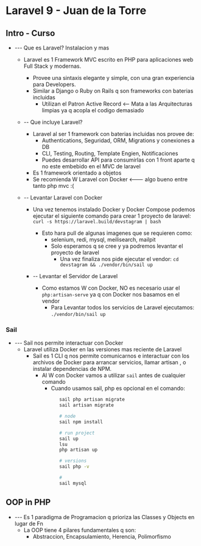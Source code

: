 # Laravel 9 - Juan de la Torre

## Intro - Curso
- --- Que es Laravel? Instalacion y mas
  - Laravel es 1 Framework MVC escrito en PHP para aplicaciones web Full Stack y modernas.
	- Provee una sintaxis elegante y simple, con una gran experiencia para Developers.
	- Similar a Django o Ruby on Rails q son frameworks con baterias incluidas
  	  - Utilizan el Patron Active Record  <-- Mata a las Arquitecturas limpias ya q acopla el codigo demasiado

  - -- Que incluye Laravel?
    - Laravel al ser 1 framework con baterias incluidas nos provee de:
	   - Authentications, Seguridad, ORM, Migrations y conexiones a DB
	   - CLI, Testing, Routing, Template Engien, Notificaciones
	   - Puedes desarrollar API para consumirlas con 1 front aparte q no este embebido en el MVC de laravel
	- Es 1 framework orientado a objetos
	- Se recomienda W Laravel con Docker    <---   algo bueno entre tanto php mvc :( 



  - -- Levantar Laravel con Docker
    - Una vez tenemos instalado Docker y Docker Compose podemos ejecutar el siguiente comando para crear 1 proyecto de laravel:        `curl -s https://laravel.build/devstagram | bash`
      - Esto hara pull de algunas imagenes que se requieren como:
        - selenium, redi, mysql, meilisearch, mailpit
        - Solo esperamos q se cree y ya podremos levantar el proyecto de laravel
          - Una vez finaliza nos pide ejecutar el vendor:   `cd devstagram && ./vendor/bin/sail up`

	- -- Levantar el Servidor de Laravel
  	  - Como estamos W con Docker, NO es necesario usar el     `php:artisan-serve`      ya q con Docker nos basamos en el    vendor
	    - Para Levantar todos los servicios de Laravel ejecutamos:
	    	`./vendor/bin/sail up`




### Sail
- --- Sail nos permite interactuar con Docker
  - Laravel utiliza Docker en las versiones mas reciente de Laravel
    - Sail es 1 CLI q nos permite comunicarnos e interactuar con los archivos de Docker para arrancar servicios, llamar    artisan    , o instalar dependencias de NPM.
	  - Al W con Docker vamos a utilizar     `sail`     antes de cualquier comando
  	    - Cuando usamos     sail,    php   es opcional en el comando:
			 ```bash
			 	sail php artisan migrate
				sail artisan migrate

				# node
				sail npm install

				# run project
				sail up
				lsu
				php artisan up

				# versions
				sail php -v

				# 
				sail mysql
			 ```








## OOP in PHP
- --- Es 1 paradigma de Programacion q prioriza las Classes y Objects en lugar de Fn
  - La OOP tiene 4 pilares fundamentales q son: 
    - Abstraccion, Encapsulamiento, Herencia, Polimorfismo


















